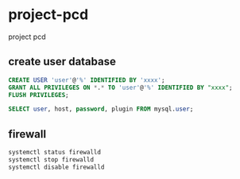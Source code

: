 # project-pcd
project pcd

## create user database


````sql
CREATE USER 'user'@'%' IDENTIFIED BY 'xxxx';
GRANT ALL PRIVILEGES ON *.* TO 'user'@'%' IDENTIFIED BY "xxxx";
FLUSH PRIVILEGES;

SELECT user, host, password, plugin FROM mysql.user; 
````

## firewall 

````bash
systemctl status firewalld
systemctl stop firewalld
systemctl disable firewalld
````
